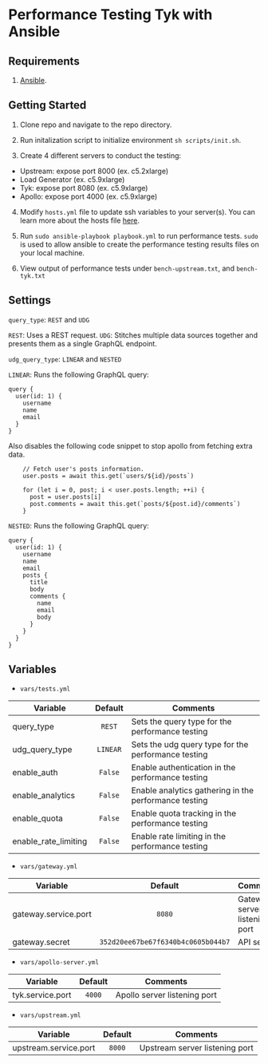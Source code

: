 # Performance Testing Tyk with Ansible

## Requirements
1. [Ansible](https://docs.ansible.com/ansible/latest/installation_guide/intro_installation.html).

## Getting Started
1. Clone repo and navigate to the repo directory.

2. Run initalization script to initialize environment `sh scripts/init.sh`.

3. Create 4 different servers to conduct the testing:
  - Upstream: expose port 8000 (ex. c5.2xlarge)
  - Load Generator (ex. c5.9xlarge)
  - Tyk: expose port 8080 (ex. c5.9xlarge)
  - Apollo: expose port 4000 (ex. c5.9xlarge)

4. Modify `hosts.yml` file to update ssh variables to your server(s). You can learn more about the hosts file [here](https://docs.ansible.com/ansible/latest/user_guide/intro_inventory.html).

5. Run `sudo ansible-playbook playbook.yml` to run performance tests. `sudo` is used to allow ansible to create the performance testing results files on your local machine.

6. View output of performance tests under `bench-upstream.txt`, and `bench-tyk.txt`

## Settings
`query_type`: `REST` and `UDG`

`REST`: Uses a REST request.
`UDG`: Stitches multiple data sources together and presents them as a single GraphQL endpoint.

`udg_query_type`: `LINEAR` and `NESTED`

`LINEAR`: Runs the following GraphQL query:
```
query {
  user(id: 1) {
    username
    name
    email
  }
}
```

Also disables the following code snippet to stop apollo from fetching extra data.

```
    // Fetch user's posts information.
    user.posts = await this.get(`users/${id}/posts`)

    for (let i = 0, post; i < user.posts.length; ++i) {
      post = user.posts[i]
      post.comments = await this.get(`posts/${post.id}/comments`)
    }
```


`NESTED`: Runs the following GraphQL query:
```
query {
  user(id: 1) {
    username
    name
    email
    posts {
      title
      body
      comments {
        name
        email
        body
      }
    }
  }
}
```

## Variables
- `vars/tests.yml`

| Variable | Default | Comments |
| --------- | :---------: | --------- |
| query_type | `REST` | Sets the query type for the performance testing |
| udg_query_type | `LINEAR` | Sets the udg query type for the performance testing |
| enable_auth | `False` | Enable authentication in the performance testing |
| enable_analytics | `False` | Enable analytics gathering in the performance testing |
| enable_quota | `False` | Enable quota tracking in the performance testing |
| enable_rate_limiting | `False` | Enable rate limiting in the performance testing |

- `vars/gateway.yml`

| Variable | Default | Comments |
| --------- | :---------: | --------- |
| gateway.service.port | `8080` | Gateway server listening port |
| gateway.secret | `352d20ee67be67f6340b4c0605b044b7` | API secret |

- `vars/apollo-server.yml`

| Variable | Default | Comments |
| --------- | :---------: | --------- |
| tyk.service.port | `4000` | Apollo server listening port |

- `vars/upstream.yml`

| Variable | Default | Comments |
| --------- | :---------: | --------- |
| upstream.service.port | `8000` | Upstream server listening port |
